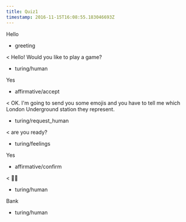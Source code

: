 ```yaml
---
title: Quiz1
timestamp: 2016-11-15T16:08:55.183046693Z
---
```


Hello
* greeting

< Hello! Would you like to play a game?
* turing/human

Yes
* affirmative/accept

< OK. I'm going to send you some emojis and you have to tell me which London Underground station they represent.
* turing/request_human

< are you ready?
* turing/feelings

Yes
* affirmative/confirm

< 🏦💸
* turing/human

Bank
* turing/human
